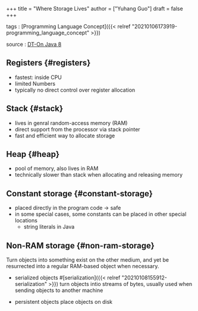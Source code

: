 +++
title = "Where Storage Lives"
author = ["Yuhang Guo"]
draft = false
+++

tags
: [Programming Language Concept]({{< relref "20210106173919-programming_language_concept" >}})

source
: [DT-On Java 8](x-devonthink-item://199347D4-709D-41DF-84EA-B02E4E11ACEE)


## Registers {#registers}

-   fastest: inside CPU
-   limited Numbers
-   typically no direct control over register allocation


## Stack {#stack}

-   lives in genral random-access memory (RAM)
-   direct support from the processor via stack pointer
-   fast and efficient way to allocate storage


## Heap {#heap}

-   pool of memory, also lives in RAM
-   technically slower than stack when allocating and releasing memory


## Constant storage {#constant-storage}

-   placed directly in the program code -> safe
-   in some special cases, some constants can be placed in other special locations
    -   string literals in Java


## Non-RAM storage {#non-ram-storage}

Turn objects into something exist on the other medium,
and yet be resurrected into a regular RAM-based object when necessary.

-   serialized objects  #[serialization]({{< relref "20210108155912-serialization" >}})
    turn objects intio streams of bytes, usually used when sending objects to another machine

-   persistent objects
    place objects on disk
